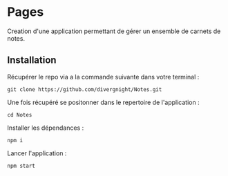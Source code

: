 # Pages

Creation d'une application permettant de gérer un ensemble de carnets de notes.

## Installation

Récupérer le repo via a la commande suivante dans votre terminal :

`git clone https://github.com/divergnight/Notes.git`

Une fois récupéré se positonner dans le repertoire de l'application :

`cd Notes`

Installer les dépendances :

`npm i`

Lancer l'application :

`npm start`
